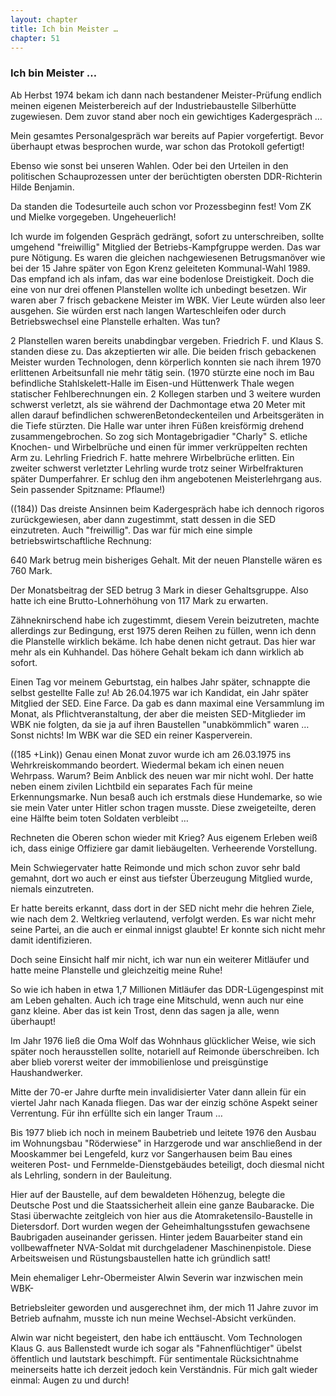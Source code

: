 ```yaml
---  
layout: chapter
title: Ich bin Meister …
chapter: 51
---  
```


### Ich bin Meister …

Ab Herbst 1974 bekam ich dann nach bestandener Meister-Prüfung endlich meinen
eigenen Meisterbereich auf der Industriebaustelle Silberhütte zugewiesen. Dem
zuvor stand aber noch ein gewichtiges Kadergespräch …

Mein gesamtes Personalgespräch war bereits auf Papier vorgefertigt. Bevor
überhaupt etwas besprochen wurde, war schon das Protokoll gefertigt!

Ebenso wie sonst bei unseren Wahlen. Oder bei den Urteilen in den politischen
Schauprozessen unter der berüchtigten obersten DDR-Richterin Hilde Benjamin.

Da standen die Todesurteile auch schon vor Prozessbeginn fest! Vom ZK und
Mielke vorgegeben. Ungeheuerlich!

Ich wurde im folgenden Gespräch gedrängt, sofort zu unterschreiben, sollte
umgehend "freiwillig" Mitglied der Betriebs-Kampfgruppe werden. Das war pure
Nötigung. Es waren die gleichen nachgewiesenen Betrugsmanöver wie bei der 15
Jahre später von Egon Krenz geleiteten Kommunal-Wahl 1989. Das empfand ich als
infam, das war eine bodenlose Dreistigkeit. Doch die eine von nur drei offenen
Planstellen wollte ich unbedingt besetzen. Wir waren aber 7 frisch gebackene
Meister im WBK. Vier Leute würden also leer ausgehen. Sie würden erst nach
langen Warteschleifen oder durch Betriebswechsel eine Planstelle erhalten. Was
tun?

2 Planstellen waren bereits unabdingbar vergeben. Friedrich F. und Klaus S.
standen diese zu. Das akzeptierten wir alle. Die beiden frisch gebackenen
Meister wurden Technologen, denn körperlich konnten sie nach ihrem 1970
erlittenen Arbeitsunfall nie mehr tätig sein. (1970 stürzte eine noch im Bau
befindliche Stahlskelett-Halle im Eisen-und Hüttenwerk Thale wegen statischer
Fehlberechnungen ein. 2 Kollegen starben und 3 weitere wurden schwerst
verletzt, als sie während der Dachmontage etwa 20 Meter mit allen darauf
befindlichen schwerenBetondeckenteilen und Arbeitsgeräten in die Tiefe
stürzten. Die Halle war unter ihren Füßen kreisförmig drehend
zusammengebrochen. So zog sich Montagebrigadier "Charly" S. etliche Knochen-
und Wirbelbrüche und einen für immer verkrüppelten rechten Arm zu. Lehrling
Friedrich F. hatte mehrere Wirbelbrüche erlitten. Ein zweiter schwerst
verletzter Lehrling wurde trotz seiner Wirbelfrakturen später Dumperfahrer. Er
schlug den ihm angebotenen Meisterlehrgang aus. Sein passender Spitzname:
Pflaume!)

((184)) Das dreiste Ansinnen beim Kadergespräch habe ich dennoch rigoros
zurückgewiesen, aber dann zugestimmt, statt dessen in die SED einzutreten.
Auch "freiwillig". Das war für mich eine simple betriebswirtschaftliche
Rechnung:

640 Mark betrug mein bisheriges Gehalt. Mit der neuen Planstelle wären es 760
Mark.

Der Monatsbeitrag der SED betrug 3 Mark in dieser Gehaltsgruppe. Also hatte
ich eine Brutto-Lohnerhöhung von 117 Mark zu erwarten.

Zähneknirschend habe ich zugestimmt, diesem Verein beizutreten, machte
allerdings zur Bedingung, erst 1975 deren Reihen zu füllen, wenn ich denn die
Planstelle wirklich bekäme. Ich habe denen nicht getraut. Das hier war mehr
als ein Kuhhandel. Das höhere Gehalt bekam ich dann wirklich ab sofort.

Einen Tag vor meinem Geburtstag, ein halbes Jahr später, schnappte die selbst
gestellte Falle zu! Ab 26.04.1975 war ich Kandidat, ein Jahr später Mitglied
der SED. Eine Farce. Da gab es dann maximal eine Versammlung im Monat, als
Pflichtveranstaltung, der aber die meisten SED-Mitglieder im WBK nie folgten,
da sie ja auf ihren Baustellen "unabkömmlich" waren … Sonst nichts! Im WBK war
die SED ein reiner Kasperverein.

((185 +Link)) Genau einen Monat zuvor wurde ich am 26.03.1975 ins
Wehrkreiskommando beordert. Wiedermal bekam ich einen neuen Wehrpass. Warum?
Beim Anblick des neuen war mir nicht wohl. Der hatte neben einem zivilen
Lichtbild ein separates Fach für meine Erkennungsmarke. Nun besaß auch ich
erstmals diese Hundemarke, so wie sie mein Vater unter Hitler schon tragen
musste. Diese zweigeteilte, deren eine Hälfte beim toten Soldaten verbleibt …

Rechneten die Oberen schon wieder mit Krieg? Aus eigenem Erleben weiß ich,
dass einige Offiziere gar damit liebäugelten. Verheerende Vorstellung.

Mein Schwiegervater hatte Reimonde und mich schon zuvor sehr bald gemahnt,
dort wo auch er einst aus tiefster Überzeugung Mitglied wurde, niemals
einzutreten.

Er hatte bereits erkannt, dass dort in der SED nicht mehr die hehren Ziele,
wie nach dem 2. Weltkrieg verlautend, verfolgt werden. Es war nicht mehr seine
Partei, an die auch er einmal innigst glaubte! Er konnte sich nicht mehr damit
identifizieren.

Doch seine Einsicht half mir nicht, ich war nun ein weiterer Mitläufer und
hatte meine Planstelle und gleichzeitig meine Ruhe!

So wie ich haben in etwa 1,7 Millionen Mitläufer das DDR-Lügengespinst mit am
Leben gehalten. Auch ich trage eine Mitschuld, wenn auch nur eine ganz kleine.
Aber das ist kein Trost, denn das sagen ja alle, wenn überhaupt!

Im Jahr 1976 ließ die Oma Wolf das Wohnhaus glücklicher Weise, wie sich später
noch herausstellen sollte, notariell auf Reimonde überschreiben. Ich aber
blieb vorerst weiter der immobilienlose und preisgünstige Haushandwerker.

Mitte der 70-er Jahre durfte mein invalidisierter Vater dann allein für ein
viertel Jahr nach Kanada fliegen. Das war der einzig schöne Aspekt seiner
Verrentung. Für ihn erfüllte sich ein langer Traum …

Bis 1977 blieb ich noch in meinem Baubetrieb und leitete 1976 den Ausbau im
Wohnungsbau "Röderwiese" in Harzgerode und war anschließend in der Mooskammer
bei Lengefeld, kurz vor Sangerhausen beim Bau eines weiteren Post- und
Fernmelde-Dienstgebäudes beteiligt, doch diesmal nicht als Lehrling, sondern
in der Bauleitung.

Hier auf der Baustelle, auf dem bewaldeten Höhenzug, belegte die Deutsche Post
und die Staatssicherheit allein eine ganze Baubaracke. Die Stasi überwachte
zeitgleich von hier aus die Atomraketensilo-Baustelle in Dietersdorf. Dort
wurden wegen der Geheimhaltungsstufen gewachsene Baubrigaden auseinander
gerissen. Hinter jedem Bauarbeiter stand ein vollbewaffneter NVA-Soldat mit
durchgeladener Maschinenpistole. Diese Arbeitsweisen und Rüstungsbaustellen
hatte ich gründlich satt!

Mein ehemaliger Lehr-Obermeister Alwin Severin war inzwischen mein WBK-

Betriebsleiter geworden und ausgerechnet ihm, der mich 11 Jahre zuvor im
Betrieb aufnahm, musste ich nun meine Wechsel-Absicht verkünden.

Alwin war nicht begeistert, den habe ich enttäuscht. Vom Technologen Klaus G.
aus Ballenstedt wurde ich sogar als "Fahnenflüchtiger" übelst öffentlich und
lautstark beschimpft. Für sentimentale Rücksichtnahme meinerseits hatte ich
derzeit jedoch kein Verständnis. Für mich galt wieder einmal: Augen zu und
durch!

